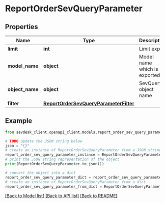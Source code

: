 # ReportOrderSevQueryParameter


## Properties

Name | Type | Description | Notes
------------ | ------------- | ------------- | -------------
**limit** | **int** | Limit export | [optional] 
**model_name** | **object** | Model name which is exported | 
**object_name** | **object** | SevQuery object name | 
**filter** | [**ReportOrderSevQueryParameterFilter**](ReportOrderSevQueryParameterFilter.md) |  | [optional] 

## Example

```python
from sevdesk_client.openapi_client.models.report_order_sev_query_parameter import ReportOrderSevQueryParameter

# TODO update the JSON string below
json = "{}"
# create an instance of ReportOrderSevQueryParameter from a JSON string
report_order_sev_query_parameter_instance = ReportOrderSevQueryParameter.from_json(json)
# print the JSON string representation of the object
print(ReportOrderSevQueryParameter.to_json())

# convert the object into a dict
report_order_sev_query_parameter_dict = report_order_sev_query_parameter_instance.to_dict()
# create an instance of ReportOrderSevQueryParameter from a dict
report_order_sev_query_parameter_from_dict = ReportOrderSevQueryParameter.from_dict(report_order_sev_query_parameter_dict)
```
[[Back to Model list]](../README.md#documentation-for-models) [[Back to API list]](../README.md#documentation-for-api-endpoints) [[Back to README]](../README.md)


